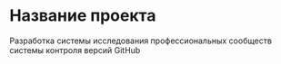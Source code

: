 # Название проекта

Разработка системы исследования профессиональных сообществ системы контроля версий GitHub
